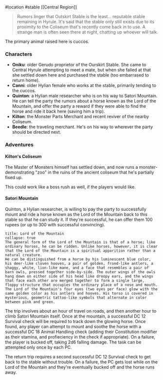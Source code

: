 #location #stable [[Central Region]]

>Rumors linger that Outskirt Stable is the least... reputable stable remaining in Hyrule. It's said that the stable only still exists due to its proximity to the Coliseum that's recently come back in to use. A strange man is often seen there at night, chatting up whoever will talk.

The primary animal raised here is cuccos. 

### Characters

- **Oniku**: older Gerudo proprietor of the Ourskirt Stable. She came to Central Hyrule attempting to meet a mate, but when she failed at that she settled down here and purchased the stable (too embarrased to return home).
- **Canni**: older Hylian female who works at the stable, primarily tending to the cuccos.
- **Quinton**: a Hylian male researcher who is on his way to Satori Mountain. He can tell the party the rumors about a horse known as the Lord of the Mountain, and offer the party a reward if they were able to find the horse and ride it back here (saving him a trip).
- **Kilton**: the Monster Parts Merchant and recent reviver of the nearby Coliseum.
- **Beedle**: the traveling merchant. He's on his way to wherever the party should be directed next.

### Adventures

#### Kilton's Coliseum

The Master of Monsters himself has settled down, and now runs a monster-demonstrating "zoo" in the ruins of the ancient coliseum that he's partially fixed up.

This could work like a boss rush as well, if the players would like.

#### Satori Mountain

Quinton, a Hylian researcher, is willing to pay the party to successfully mount and ride a horse known as the Lord of the Mountain back to this stable so that he can study it. If they're successful, he can offer them 100 rupees (or up to 300 with successful convincing).

```ad-info
title: Lord of the Mountain
collapse: true
The general form of the Lord of the Mountain is that of a horse; like ordinary horses, he can be ridden. Unlike horses, however, it is clear that the Lord of the Mountain is a spiritual apparition rather than a natural creature.
He can be distinguished from a horse by his luminescent blue color, his deer-like cloven hooves, a pair of golden, frond-like antlers, a shaggy, white, lion-like mane, and a face that resembles a pair of barn owls, pressed together side-by-side. The outer wings of the owls hang down on either side of his head like droopy ears, and the wings that face each other are merged together to form a single large, floppy structure that occupies the ordinary place of a nose and mouth. The Lord of the Mountain's four eyes (two eyes per face) glow with the same golden color as his antlers and hooves. His torso is covered in mysterious, geometric tattoo-like symbols that alternate in color between pink and green.
```

The trip involves about an hour of travel on roads, and then another hour to climb Satori Mountain itself. Once at the mountain, a successful DC 12 Survival check will be required to track down the glowing horse. Once found, any player can attempt to mount and soothe the horse with a successful DC 18 Animal Handling check (adding their Constitution modifier as their stamina, and profieciency in the check if appropriate). On a failure, the player is bucked off, taking 2d6 falling damage. The task can be attempted only once by each PC.

The return trip requires a second successful DC 12 Survival check to get back to the stable without trouble. On a failure, the PC gets lost while on the Lord of the Mountain and they're eventually bucked off and the horse runs away.
